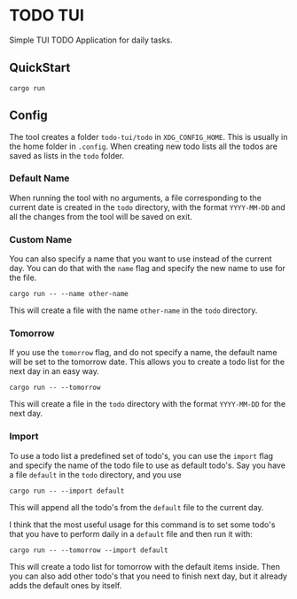 # TODO TUI

Simple TUI TODO Application for daily tasks.

## QuickStart

```console
cargo run
```

## Config

The tool creates a folder `todo-tui/todo` in `XDG_CONFIG_HOME`. This is usually in
the home folder in `.config`. When creating new todo lists all the todos are
saved as lists in the `todo` folder.

### Default Name

When running the tool with no arguments, a file corresponding to the current date
is created in the `todo` directory, with the format `YYYY-MM-DD` and all the
changes from the tool will be saved on exit.

### Custom Name

You can also specify a name that you want to use instead of the current day.
You can do that with the `name` flag and specify the new name to use for the
file.

```console
cargo run -- --name other-name
```

This will create a file with the name `other-name` in the `todo` directory.

### Tomorrow

If you use the `tomorrow` flag, and do not specify a name, the default name
will be set to the tomorrow date. This allows you to create a todo list for the
next day in an easy way.

```console
cargo run -- --tomorrow
```

This will create a file in the `todo` directory with the format `YYYY-MM-DD`
for the next day.

### Import

To use a todo list a predefined set of todo's, you can use the `import` flag
and specify the name of the todo file to use as default todo's. Say you have a
file `default` in the `todo` directory, and you use

```console
cargo run -- --import default
```

This will append all the todo's from the `default` file to the current day.

I think that the most useful usage for this command is to set some todo's that
you have to perform daily in a `default` file and then run it with:

```console
cargo run -- --tomorrow --import default
```

This will create a todo list for tomorrow with the default items inside. Then
you can also add other todo's that you need to finish next day, but it already
adds the default ones by itself.

